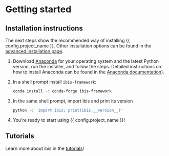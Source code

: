 # Getting started

## Installation instructions

The next steps show the recommended way of installing {{ config.project_name }}. Other installation
options can be found in the [advanced installation
page](/docs/index.html#installation).

1. Download [Anaconda](https://www.anaconda.com/distribution/) for your operating system and
   the latest Python version, run the installer, and follow the steps. Detailed instructions
   on how to install Anaconda can be found in the
   [Anaconda documentation](https://docs.anaconda.com/anaconda/install/)).

2. In a shell prompt install `ibis-framework`:

   ```sh
   conda install -c conda-forge ibis-framework
   ```

3. In the same shell prompt, import ibis and print its version

   ```sh
   python -c 'import ibis; print(ibis.__version__)'
   ```

4. You're ready to start using {{ config.project_name }}!

## Tutorials

Learn more about ibis in the [tutorials](https://ibis-project.org/docs/tutorial/index.html)!
